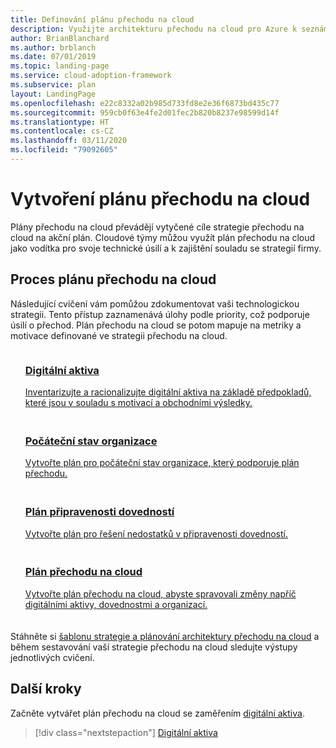 ```yaml
---
title: Definování plánu přechodu na cloud
description: Využijte architekturu přechodu na cloud pro Azure k seznámení s tím, jak vést technické úsilí pomocí definovaného plánu přechodu na cloud.
author: BrianBlanchard
ms.author: brblanch
ms.date: 07/01/2019
ms.topic: landing-page
ms.service: cloud-adoption-framework
ms.subservice: plan
layout: LandingPage
ms.openlocfilehash: e22c8332a02b985d733fd8e2e36f6873bd435c77
ms.sourcegitcommit: 959cb0f63e4fe2d01fec2b820b8237e98599d14f
ms.translationtype: HT
ms.contentlocale: cs-CZ
ms.lasthandoff: 03/11/2020
ms.locfileid: "79092605"
---
```

<!-- markdownlint-disable MD026 -->

# <a name="develop-a-cloud-adoption-plan"></a>Vytvoření plánu přechodu na cloud

Plány přechodu na cloud převádějí vytyčené cíle strategie přechodu na cloud na akční plán. Cloudové týmy můžou využít plán přechodu na cloud jako vodítka pro svoje technické úsilí a k zajištění souladu se strategií firmy.

## <a name="cloud-adoption-plan-process"></a>Proces plánu přechodu na cloud

Následující cvičení vám pomůžou zdokumentovat vaši technologickou strategii. Tento přístup zaznamenává úlohy podle priority, což podporuje úsilí o přechod. Plán přechodu na cloud se potom mapuje na metriky a motivace definované ve strategii přechodu na cloud.

<!-- markdownlint-disable MD033 -->

<ul class="panelContent cardsF">
    <li style="display: flex; flex-direction: column;">
        <a href="../digital-estate/rationalize.md">
            <div class="cardSize">
                <div class="cardPadding" style="padding-bottom:10px;">
                    <div class="card" style="padding-bottom:10px;">
                        <div class="cardImageOuter">
                            <div class="cardImage">
                                <img alt="" src="../_images/icons/1.png" data-linktype="external">
                            </div>
                        </div>
                        <div class="cardText" style="padding-left:0px;">
                            <h3>Digitální aktiva</h3>
Inventarizujte a racionalizujte digitální aktiva na základě předpokladů, které jsou v souladu s motivací a obchodními výsledky.
                        </div>
                    </div>
                </div>
            </div>
        </a>
    </li>
    <li style="display: flex; flex-direction: column;">
        <a href="./initial-org-alignment.md">
            <div class="cardSize">
                <div class="cardPadding" style="padding-bottom:10px;">
                    <div class="card" style="padding-bottom:10px;">
                        <div class="cardImageOuter">
                            <div class="cardImage">
                                <img alt="" src="../_images/icons/2.png" data-linktype="external">
                            </div>
                        </div>
                        <div class="cardText" style="padding-left:0px;">
                            <h3>Počáteční stav organizace</h3>
Vytvořte plán pro počáteční stav organizace, který podporuje plán přechodu.
                        </div>
                    </div>
                </div>
            </div>
        </a>
    </li>
    <li style="display: flex; flex-direction: column;">
        <a href="./adapt-roles-skills-processes.md">
            <div class="cardSize">
                <div class="cardPadding" style="padding-bottom:10px;">
                    <div class="card" style="padding-bottom:10px;">
                        <div class="cardImageOuter">
                            <div class="cardImage">
                                <img alt="" src="../_images/icons/3.png" data-linktype="external">
                            </div>
                        </div>
                        <div class="cardText" style="padding-left:0px;">
                            <h3>Plán připravenosti dovedností</h3>
Vytvořte plán pro řešení nedostatků v připravenosti dovedností.
                        </div>
                    </div>
                </div>
            </div>
        </a>
    </li>
    <li style="display: flex; flex-direction: column;">
        <a href="./plan-intro.md">
            <div class="cardSize">
                <div class="cardPadding" style="padding-bottom:10px;">
                    <div class="card" style="padding-bottom:10px;">
                        <div class="cardImageOuter">
                            <div class="cardImage">
                                <img alt="" src="../_images/icons/4.png" data-linktype="external">
                            </div>
                        </div>
                        <div class="cardText" style="padding-left:0px;">
                            <h3>Plán přechodu na cloud</h3>
Vytvořte plán přechodu na cloud, abyste spravovali změny napříč digitálními aktivy, dovednostmi a organizací.
                        </div>
                    </div>
                </div>
            </div>
        </a>
    </li>
</ul>

Stáhněte si [šablonu strategie a plánování architektury přechodu na cloud](https://archcenter.blob.core.windows.net/cdn/fusion/readiness/Microsoft-Cloud-Adoption-Framework-Strategy-and-Plan-Template.docx) a během sestavování vaší strategie přechodu na cloud sledujte výstupy jednotlivých cvičení.

## <a name="next-steps"></a>Další kroky

Začněte vytvářet plán přechodu na cloud se zaměřením [digitální aktiva](../digital-estate/index.md).

> [!div class="nextstepaction"]
> [Digitální aktiva](../digital-estate/index.md)
